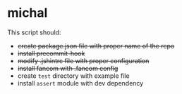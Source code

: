 michal
======

This script should:

  * ~~create package.json file with proper name of the repo~~
  * ~~install precommit-hook~~
  * ~~modify .jshintrc file with proper configuration~~
  * ~~install fancom with .fancom config~~
  * create `test` directory with example file
  * install `assert` module with dev dependency
